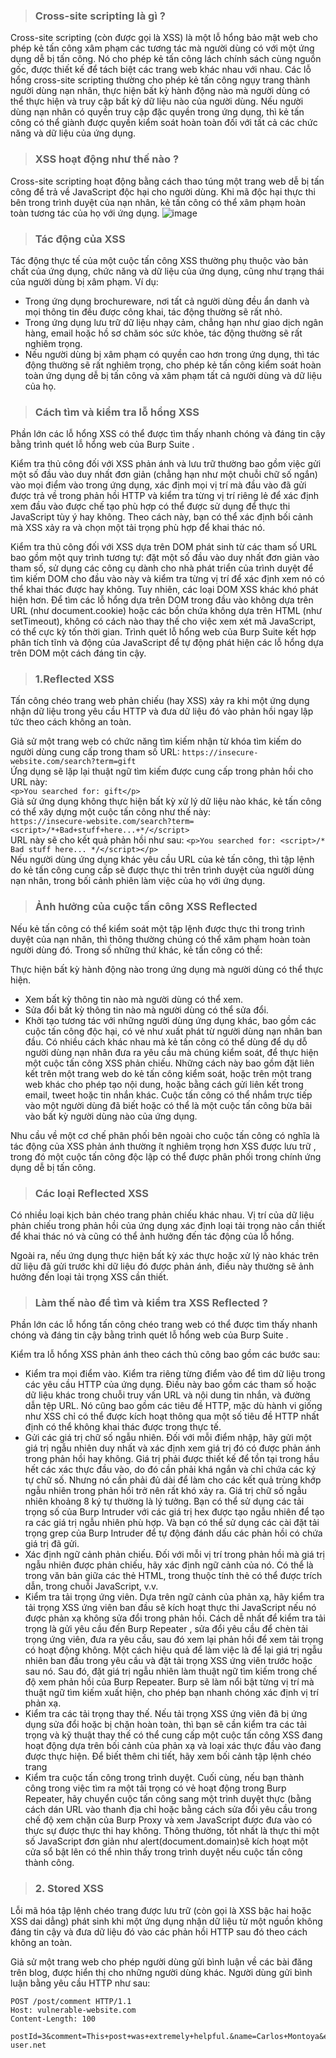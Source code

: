 > ### Cross-site scripting là gì ?
Cross-site scripting (còn được gọi là XSS) là một lỗ hổng bảo mật web cho phép kẻ tấn công xâm phạm các tương tác mà người dùng có với một ứng dụng dễ bị tấn công. Nó cho phép kẻ tấn công lách chính sách cùng nguồn gốc, được thiết kế để tách biệt các trang web khác nhau với nhau. Các lỗ hổng cross-site scripting thường cho phép kẻ tấn công ngụy trang thành người dùng nạn nhân, thực hiện bất kỳ hành động nào mà người dùng có thể thực hiện và truy cập bất kỳ dữ liệu nào của người dùng. Nếu người dùng nạn nhân có quyền truy cập đặc quyền trong ứng dụng, thì kẻ tấn công có thể giành được quyền kiểm soát hoàn toàn đối với tất cả các chức năng và dữ liệu của ứng dụng.
> ### XSS hoạt động như thế nào ?
Cross-site scripting hoạt động bằng cách thao túng một trang web dễ bị tấn công để trả về JavaScript độc hại cho người dùng. Khi mã độc hại thực thi bên trong trình duyệt của nạn nhân, kẻ tấn công có thể xâm phạm hoàn toàn tương tác của họ với ứng dụng.
![image](https://github.com/user-attachments/assets/23227aa5-420c-451d-be6b-f482c89f9b45)
> ### Tác động của XSS
Tác động thực tế của một cuộc tấn công XSS thường phụ thuộc vào bản chất của ứng dụng, chức năng và dữ liệu của ứng dụng, cũng như trạng thái của người dùng bị xâm phạm. Ví dụ:

* Trong ứng dụng brochureware, nơi tất cả người dùng đều ẩn danh và mọi thông tin đều được công khai, tác động thường sẽ rất nhỏ.
* Trong ứng dụng lưu trữ dữ liệu nhạy cảm, chẳng hạn như giao dịch ngân hàng, email hoặc hồ sơ chăm sóc sức khỏe, tác động thường sẽ rất nghiêm trọng.
* Nếu người dùng bị xâm phạm có quyền cao hơn trong ứng dụng, thì tác động thường sẽ rất nghiêm trọng, cho phép kẻ tấn công kiểm soát hoàn toàn ứng dụng 
  dễ bị tấn công và xâm phạm tất cả người dùng và dữ liệu của họ.
> ### Cách tìm và kiểm tra lỗ hổng XSS
Phần lớn các lỗ hổng XSS có thể được tìm thấy nhanh chóng và đáng tin cậy bằng trình quét lỗ hổng web của Burp Suite .

Kiểm tra thủ công đối với XSS phản ánh và lưu trữ thường bao gồm việc gửi một số đầu vào duy nhất đơn giản (chẳng hạn như một chuỗi chữ số ngắn) vào mọi điểm vào trong ứng dụng, xác định mọi vị trí mà đầu vào đã gửi được trả về trong phản hồi HTTP và kiểm tra từng vị trí riêng lẻ để xác định xem đầu vào được chế tạo phù hợp có thể được sử dụng để thực thi JavaScript tùy ý hay không. Theo cách này, bạn có thể xác định bối cảnh mà XSS xảy ra và chọn một tải trọng phù hợp để khai thác nó.

Kiểm tra thủ công đối với XSS dựa trên DOM phát sinh từ các tham số URL bao gồm một quy trình tương tự: đặt một số đầu vào duy nhất đơn giản vào tham số, sử dụng các công cụ dành cho nhà phát triển của trình duyệt để tìm kiếm DOM cho đầu vào này và kiểm tra từng vị trí để xác định xem nó có thể khai thác được hay không. Tuy nhiên, các loại DOM XSS khác khó phát hiện hơn. Để tìm các lỗ hổng dựa trên DOM trong đầu vào không dựa trên URL (như document.cookie) hoặc các bồn chứa không dựa trên HTML (như setTimeout), không có cách nào thay thế cho việc xem xét mã JavaScript, có thể cực kỳ tốn thời gian. Trình quét lỗ hổng web của Burp Suite kết hợp phân tích tĩnh và động của JavaScript để tự động phát hiện các lỗ hổng dựa trên DOM một cách đáng tin cậy.  
> ### 1.Reflected XSS
Tấn công chéo trang web phản chiếu (hay XSS) xảy ra khi một ứng dụng nhận dữ liệu trong yêu cầu HTTP và đưa dữ liệu đó vào phản hồi ngay lập tức theo cách không an toàn.

Giả sử một trang web có chức năng tìm kiếm nhận từ khóa tìm kiếm do người dùng cung cấp trong tham số URL:
`https://insecure-website.com/search?term=gift`  </br>
Ứng dụng sẽ lặp lại thuật ngữ tìm kiếm được cung cấp trong phản hồi cho URL này:<br>
`<p>You searched for: gift</p>`<br>
Giả sử ứng dụng không thực hiện bất kỳ xử lý dữ liệu nào khác, kẻ tấn công có thể xây dựng một cuộc tấn công như thế này:<br>
`https://insecure-website.com/search?term=<script>/*+Bad+stuff+here...+*/</script>`<br>
URL này sẽ cho kết quả phản hồi như sau:
`<p>You searched for: <script>/* Bad stuff here... */</script></p>`<br>
Nếu người dùng ứng dụng khác yêu cầu URL của kẻ tấn công, thì tập lệnh do kẻ tấn công cung cấp sẽ được thực thi trên trình duyệt của người dùng nạn nhân, trong bối cảnh phiên làm việc của họ với ứng dụng.  
> ### Ảnh hưởng của cuộc tấn công XSS Reflected
Nếu kẻ tấn công có thể kiểm soát một tập lệnh được thực thi trong trình duyệt của nạn nhân, thì thông thường chúng có thể xâm phạm hoàn toàn người dùng đó. Trong số những thứ khác, kẻ tấn công có thể:

Thực hiện bất kỳ hành động nào trong ứng dụng mà người dùng có thể thực hiện.
* Xem bất kỳ thông tin nào mà người dùng có thể xem.
* Sửa đổi bất kỳ thông tin nào mà người dùng có thể sửa đổi.
* Khởi tạo tương tác với những người dùng ứng dụng khác, bao gồm các cuộc tấn công độc hại, có vẻ như xuất phát từ người dùng nạn nhân ban đầu.
Có nhiều cách khác nhau mà kẻ tấn công có thể dùng để dụ dỗ người dùng nạn nhân đưa ra yêu cầu mà chúng kiểm soát, để thực hiện một cuộc tấn công XSS phản chiếu. Những cách này bao gồm đặt liên kết trên một trang web do kẻ tấn công kiểm soát, hoặc trên một trang web khác cho phép tạo nội dung, hoặc bằng cách gửi liên kết trong email, tweet hoặc tin nhắn khác. Cuộc tấn công có thể nhắm trực tiếp vào một người dùng đã biết hoặc có thể là một cuộc tấn công bừa bãi vào bất kỳ người dùng nào của ứng dụng.

Nhu cầu về một cơ chế phân phối bên ngoài cho cuộc tấn công có nghĩa là tác động của XSS phản ánh thường ít nghiêm trọng hơn XSS được lưu trữ , trong đó một cuộc tấn công độc lập có thể được phân phối trong chính ứng dụng dễ bị tấn công.
> ### Các loại Reflected XSS
Có nhiều loại kịch bản chéo trang phản chiếu khác nhau. Vị trí của dữ liệu phản chiếu trong phản hồi của ứng dụng xác định loại tải trọng nào cần thiết để khai thác nó và cũng có thể ảnh hưởng đến tác động của lỗ hổng.

Ngoài ra, nếu ứng dụng thực hiện bất kỳ xác thực hoặc xử lý nào khác trên dữ liệu đã gửi trước khi dữ liệu đó được phản ánh, điều này thường sẽ ảnh hưởng đến loại tải trọng XSS cần thiết.
> ### Làm thế nào để tìm và kiểm tra XSS Reflected ?
Phần lớn các lỗ hổng tấn công chéo trang web có thể được tìm thấy nhanh chóng và đáng tin cậy bằng trình quét lỗ hổng web của Burp Suite .

Kiểm tra lỗ hổng XSS phản ánh theo cách thủ công bao gồm các bước sau:

* Kiểm tra mọi điểm vào. Kiểm tra riêng từng điểm vào để tìm dữ liệu trong các yêu cầu HTTP của ứng dụng. Điều này bao gồm các tham số hoặc dữ liệu khác trong chuỗi truy vấn URL và nội dung tin nhắn, và đường dẫn tệp URL. Nó cũng bao gồm các tiêu đề HTTP, mặc dù hành vi giống như XSS chỉ có thể được kích hoạt thông qua một số tiêu đề HTTP nhất định có thể không khai thác được trong thực tế.
* Gửi các giá trị chữ số ngẫu nhiên. Đối với mỗi điểm nhập, hãy gửi một giá trị ngẫu nhiên duy nhất và xác định xem giá trị đó có được phản ánh trong phản hồi hay không. Giá trị phải được thiết kế để tồn tại trong hầu hết các xác thực đầu vào, do đó cần phải khá ngắn và chỉ chứa các ký tự chữ số. Nhưng nó cần phải đủ dài để làm cho các kết quả trùng khớp ngẫu nhiên trong phản hồi trở nên rất khó xảy ra. Giá trị chữ số ngẫu nhiên khoảng 8 ký tự thường là lý tưởng. Bạn có thể sử dụng các tải trọng số của Burp Intruder với các giá trị hex được tạo ngẫu nhiên để tạo ra các giá trị ngẫu nhiên phù hợp. Và bạn có thể sử dụng các cài đặt tải trọng grep của Burp Intruder để tự động đánh dấu các phản hồi có chứa giá trị đã gửi.
* Xác định ngữ cảnh phản chiếu. Đối với mỗi vị trí trong phản hồi mà giá trị ngẫu nhiên được phản chiếu, hãy xác định ngữ cảnh của nó. Có thể là trong văn bản giữa các thẻ HTML, trong thuộc tính thẻ có thể được trích dẫn, trong chuỗi JavaScript, v.v.
* Kiểm tra tải trọng ứng viên. Dựa trên ngữ cảnh của phản xạ, hãy kiểm tra tải trọng XSS ứng viên ban đầu sẽ kích hoạt thực thi JavaScript nếu nó được phản xạ không sửa đổi trong phản hồi. Cách dễ nhất để kiểm tra tải trọng là gửi yêu cầu đến Burp Repeater , sửa đổi yêu cầu để chèn tải trọng ứng viên, đưa ra yêu cầu, sau đó xem lại phản hồi để xem tải trọng có hoạt động không. Một cách hiệu quả để làm việc là để lại giá trị ngẫu nhiên ban đầu trong yêu cầu và đặt tải trọng XSS ứng viên trước hoặc sau nó. Sau đó, đặt giá trị ngẫu nhiên làm thuật ngữ tìm kiếm trong chế độ xem phản hồi của Burp Repeater. Burp sẽ làm nổi bật từng vị trí mà thuật ngữ tìm kiếm xuất hiện, cho phép bạn nhanh chóng xác định vị trí phản xạ.
* Kiểm tra các tải trọng thay thế. Nếu tải trọng XSS ứng viên đã bị ứng dụng sửa đổi hoặc bị chặn hoàn toàn, thì bạn sẽ cần kiểm tra các tải trọng và kỹ thuật thay thế có thể cung cấp một cuộc tấn công XSS đang hoạt động dựa trên bối cảnh của phản xạ và loại xác thực đầu vào đang được thực hiện. Để biết thêm chi tiết, hãy xem bối cảnh tập lệnh chéo trang
* Kiểm tra cuộc tấn công trong trình duyệt. Cuối cùng, nếu bạn thành công trong việc tìm ra một tải trọng có vẻ hoạt động trong Burp Repeater, hãy chuyển cuộc tấn công sang một trình duyệt thực (bằng cách dán URL vào thanh địa chỉ hoặc bằng cách sửa đổi yêu cầu trong chế độ xem chặn của Burp Proxy và xem JavaScript được đưa vào có thực sự được thực thi hay không. Thông thường, tốt nhất là thực thi một số JavaScript đơn giản như alert(document.domain)sẽ kích hoạt một cửa sổ bật lên có thể nhìn thấy trong trình duyệt nếu cuộc tấn công thành công.

> ### 2. Stored XSS
Lỗi mã hóa tập lệnh chéo trang được lưu trữ (còn gọi là XSS bậc hai hoặc XSS dai dẳng) phát sinh khi một ứng dụng nhận dữ liệu từ một nguồn không đáng tin cậy và đưa dữ liệu đó vào các phản hồi HTTP sau đó theo cách không an toàn.

Giả sử một trang web cho phép người dùng gửi bình luận về các bài đăng trên blog, được hiển thị cho những người dùng khác. Người dùng gửi bình luận bằng yêu cầu HTTP như sau:
```
POST /post/comment HTTP/1.1
Host: vulnerable-website.com
Content-Length: 100

postId=3&comment=This+post+was+extremely+helpful.&name=Carlos+Montoya&email=carlos%40normal-user.net
```
